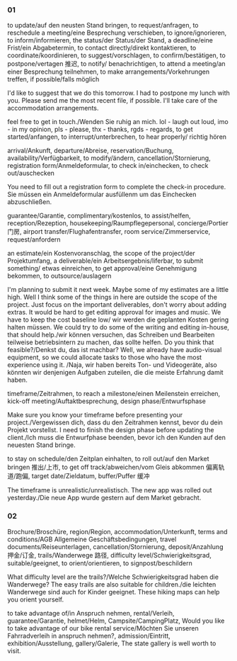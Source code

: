 ### 01
to update/auf den neusten Stand bringen, to request/anfragen, to reschedule a meeting/eine Besprechung verschieben, to ignore/ignorieren, to inform/informieren, the status/der Status/der Stand, a deadline/eine Frist/ein Abgabetermin, to contact directly/direkt kontaktieren, to coordinate/koordinieren, to suggest/vorschlagen, to confirm/bestätigen, to postpone/vertagen 推迟, to notify/ benachrichtigen, to attend a meeting/an einer Besprechung teilnehmen, to make arrangements/Vorkehrungen treffen, if possible/falls möglich

I'd like to suggest that we do this tomorrow. I had to postpone my lunch with you. Please send me the most recent file, if possible. I'll take care of the accommodation arrangements.

feel free to get in touch./Wenden Sie ruhig an mich. lol - laugh out loud, imo - in my opinion, pls - please, thx - thanks, rgds - regards, to get started/anfangen, to interrupt/unterbrechen, to hear properly/ richtig hören

arrival/Ankunft, departure/Abreise, reservation/Buchung, availability/Verfügbarkeit, to modify/ändern, cancellation/Stornierung, registration form/Anmeldeformular, to check in/einchecken, to check out/auschecken

You need to fill out a registration form to complete the check-in procedure. Sie müssen ein Anmeldeformular ausfüllenm um das Einchecken abzuschließen.

guarantee/Garantie, complimentary/kostenlos, to assist/helfen, reception/Rezeption, housekeeping/Raumpflegepersonal, concierge/Portier 门房, airport transfer/Flughafentransfer, room service/Zimmerservice, request/anfordern

an estimate/ein Kostenvoranschlag, the scope of the project/der Projektumfang, a deliverable/ein Arbeitsergebnis/liferbar, to submit something/ etwas einreichen, to get approval/eine Genehmigung bekommen, to outsource/auslagern

I'm planning to submit it next week. Maybe some of my estimates are a little high. Well I think some of the things in here are outside the scope of the project. Just focus on the important deliverables, don't worry about adding extras. It would be hard to get editing approval for images and music. We have to keep the cost baseline low/ wir werden die geplanten Kosten gering halten müssen. We could try to do some of the writing and editing in-house, that should help./wir können versuchen, das Schreiben und Bearbeiten teilweise betriebsintern zu machen, das sollte helfen. Do you think that feasible?/Denkst du, das ist machbar? Well, we already have audio-visual equipment, so we could allocate tasks to those who have the most experience using it. /Naja, wir haben bereits Ton- und Videogeräte, also könnten wir denjenigen Aufgaben zuteilen, die die meiste Erfahrung damit haben. 

timeframe/Zeitrahmen, to reach a milestone/einen Meilenstein erreichen, kick-off meeting/Auftaktbesprechung, design phase/Entwurfsphase

Make sure you know your timeframe before presenting your project./Vergewissen dich, dass du den Zeitrahmen kennst, bevor du dein Projekt vorstellst. I need to finish the design phase before updating the client./Ich muss die Entwurfphase beenden, bevor ich den Kunden auf den neuesten Stand bringe.

to stay on schedule/den Zeitplan einhalten, to roll out/auf den Market bringen 推出/上市, to get off track/abweichen/vom Gleis abkommen 偏离轨道/跑偏, target date/Zieldatum, buffer/Puffer 缓冲

The timeframe is unrealistic/unrealistisch. The new app was rolled out yesterday./Die neue App wurde gestern auf dem Market gebracht. 

### 02 
Brochure/Broschüre, region/Region, accommodation/Unterkunft, terms and conditions/AGB Allgemeine Geschäftsbedingungen, travel documents/Reiseunterlagen, cancellation/Stornierung, deposit/Anzahlung 押金/订金, trails/Wanderwege 路径, difficulty level/Schwierigkeitsgrad, suitable/geeignet, to orient/orientieren, to signpost/beschildern

What difficulty level are the trails?/Welche Schwierigkeitsgrad haben die Wanderwege? The easy trails are also suitable for children./die leichten Wanderwege sind auch for Kinder geeignet. These hiking maps can help you orient yourself.

to take advantage of/in Anspruch nehmen, rental/Verleih, guarantee/Garantie, helmet/Helm, Campsite/CampingPlatz, Would you like to take advantage of our bike rental service/Möchten Sie unseren Fahrradverleih in anspruch nehmen?, admission/Eintritt, exhibition/Ausstellung, gallery/Galerie, The state gallery is well worth to visit.
